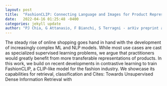 ```yaml
---
layout: post
title:  "FashionCLIP: Connecting Language and Images for Product Representations"
date:   2022-04-16 01:25:48 -0400
categories: jekyll update
author: "PJ Chia, G Attanasio, F Bianchi, S Terragni - arXiv preprint arXiv , 2022"
---
```

The steady rise of online shopping goes hand in hand with the development of increasingly complex ML and NLP models. While most use cases are cast as specialized supervised learning problems, we argue that practitioners would greatly benefit from more transferable representations of products. In this work, we build on recent developments in contrastive learning to train FashionCLIP, a CLIP-like model for the fashion industry. We showcase its capabilities for retrieval, classification and Cites: Towards Unsupervised Dense Information Retrieval with